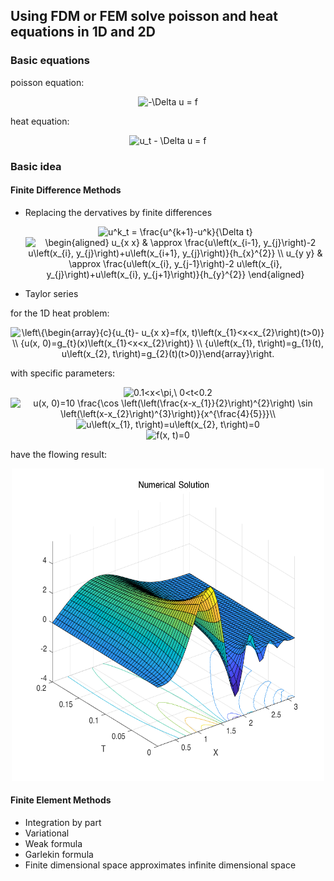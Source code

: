 ## Using FDM or FEM solve poisson and heat equations in 1D and 2D
### Basic equations
poisson equation: 

<div align=center><img src="https://latex.codecogs.com/svg.latex?-\Delta&space;u&space;=&space;f" title="-\Delta u = f" /></div>


heat equation: 

<div align=center><img src="https://latex.codecogs.com/svg.latex?u_t&space;-&space;\Delta&space;u&space;=&space;f" title="u_t - \Delta u = f" /></div>

### Basic idea
#### Finite Difference Methods
> 
- Replacing the dervatives by finite differences

  <div align=center><img src="https://latex.codecogs.com/svg.latex?u^k_t&space;=&space;\frac{u^{k&plus;1}-u^k}{\Delta&space;t}" title="u^k_t = \frac{u^{k+1}-u^k}{\Delta t}" /></div>
  
  <div align=center><img src="https://latex.codecogs.com/svg.latex?\begin{aligned}&space;u_{x&space;x}&space;&&space;\approx&space;\frac{u\left(x_{i-1},&space;y_{j}\right)-2&space;u\left(x_{i},&space;y_{j}\right)&plus;u\left(x_{i&plus;1},&space;y_{j}\right)}{h_{x}^{2}}&space;\\&space;u_{y&space;y}&space;&&space;\approx&space;\frac{u\left(x_{i},&space;y_{j-1}\right)-2&space;u\left(x_{i},&space;y_{j}\right)&plus;u\left(x_{i},&space;y_{j&plus;1}\right)}{h_{y}^{2}}&space;\end{aligned}" title="\begin{aligned} u_{x x} & \approx \frac{u\left(x_{i-1}, y_{j}\right)-2 u\left(x_{i}, y_{j}\right)+u\left(x_{i+1}, y_{j}\right)}{h_{x}^{2}} \\ u_{y y} & \approx \frac{u\left(x_{i}, y_{j-1}\right)-2 u\left(x_{i}, y_{j}\right)+u\left(x_{i}, y_{j+1}\right)}{h_{y}^{2}} \end{aligned}" /></div>
  
- Taylor series  

for the 1D heat problem:
<div align=center><img src="https://latex.codecogs.com/svg.latex?\left\{\begin{array}{c}{u_{t}-&space;u_{x&space;x}=f(x,&space;t)\left(x_{1}<x<x_{2}\right)(t>0)}&space;\\&space;{u(x,&space;0)=g_{t}(x)\left(x_{1}<x<x_{2}\right)}&space;\\&space;{u\left(x_{1},&space;t\right)=g_{1}(t),&space;u\left(x_{2},&space;t\right)=g_{2}(t)(t>0)}\end{array}\right." title="\left\{\begin{array}{c}{u_{t}- u_{x x}=f(x, t)\left(x_{1}<x<x_{2}\right)(t>0)} \\ {u(x, 0)=g_{t}(x)\left(x_{1}<x<x_{2}\right)} \\ {u\left(x_{1}, t\right)=g_{1}(t), u\left(x_{2}, t\right)=g_{2}(t)(t>0)}\end{array}\right." /></div>

with specific parameters:
<div align=center><img src="https://latex.codecogs.com/svg.latex?0.1<x<\pi,\&space;0<t<0.2" title="0.1<x<\pi,\ 0<t<0.2" /></div>
<div align=center><img src="https://latex.codecogs.com/svg.latex?u(x,&space;0)=10&space;\frac{\cos&space;\left(\left(\frac{x-x_{1}}{2}\right)^{2}\right)&space;\sin&space;\left(\left(x-x_{2}\right)^{3}\right)}{x^{\frac{4}{5}}}\\" title="u(x, 0)=10 \frac{\cos \left(\left(\frac{x-x_{1}}{2}\right)^{2}\right) \sin \left(\left(x-x_{2}\right)^{3}\right)}{x^{\frac{4}{5}}}\\" /></div>
<div align=center><img src="https://latex.codecogs.com/svg.latex?u\left(x_{1},&space;t\right)=u\left(x_{2},&space;t\right)=0" title="u\left(x_{1}, t\right)=u\left(x_{2}, t\right)=0" /></div>
<div align=center><img src="https://latex.codecogs.com/svg.latex?f(x,&space;t)=0" title="f(x, t)=0" /></div>

have the flowing result:
<div align=center><img width="500" height="500" src="https://github.com/MatNoble/PDE_coding/blob/master/image/FD.png"/></div>  

#### Finite Element Methods
> 
- Integration by part
- Variational 
- Weak formula
- Garlekin formula
- Finite dimensional space approximates infinite dimensional space 
